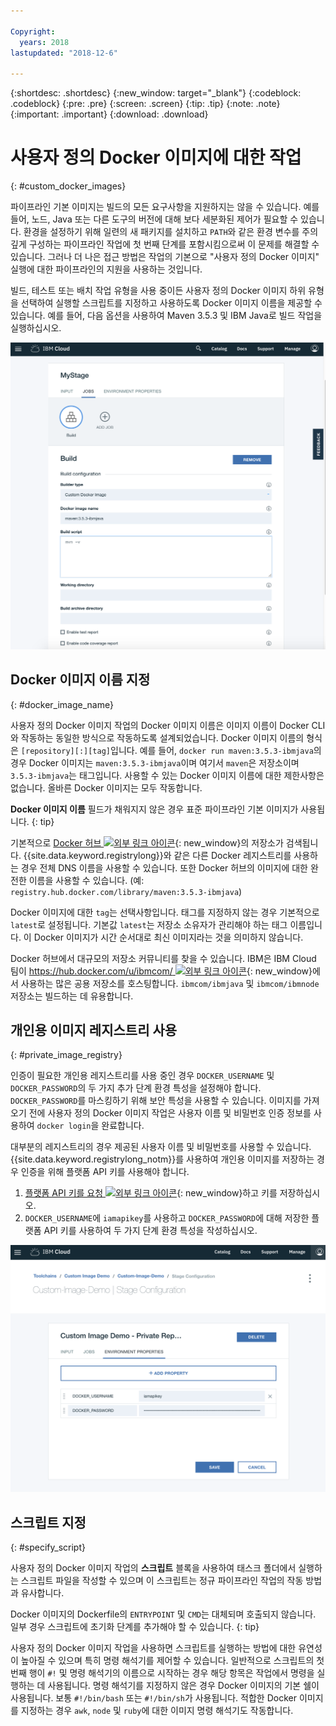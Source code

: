 ```yaml
---

Copyright:
  years: 2018
lastupdated: "2018-12-6"

---
```


{:shortdesc: .shortdesc}
{:new_window: target="_blank"}
{:codeblock: .codeblock}
{:pre: .pre}
{:screen: .screen}
{:tip: .tip}
{:note: .note}
{:important: .important}
{:download: .download}


# 사용자 정의 Docker 이미지에 대한 작업
{: #custom_docker_images}

파이프라인 기본 이미지는 빌드의 모든 요구사항을 지원하지는 않을 수 있습니다. 예를 들어, 노드, Java 또는 다른 도구의 버전에 대해 보다 세분화된 제어가 필요할 수 있습니다. 환경을 설정하기 위해 일련의 새 패키지를 설치하고 `PATH`와 같은 환경 변수를 주의깊게 구성하는
파이프라인 작업에 첫 번째 단계를 포함시킴으로써 이 문제를 해결할 수 있습니다. 그러나 더 나은 접근 방법은 작업의 기본으로 "사용자 정의 Docker 이미지" 실행에 대한 파이프라인의 지원을 사용하는 것입니다.

빌드, 테스트 또는 배치 작업 유형을 사용 중이든 사용자 정의 Docker 이미지 하위 유형을 선택하여 실행할 스크립트를 지정하고 사용하도록 Docker 이미지 이름을 제공할 수 있습니다. 예를 들어, 다음 옵션을 사용하여 Maven 3.5.3 및 IBM Java로 빌드 작업을 실행하십시오.

 ![사용자 정의 이미지를 사용하는 Maven 빌드](images/custom-image-maven-build.png)


## Docker 이미지 이름 지정
{: #docker_image_name}

사용자 정의 Docker 이미지 작업의 Docker 이미지 이름은 이미지 이름이 Docker CLI와 작동하는 동일한 방식으로 작동하도록 설계되었습니다. Docker 이미지 이름의 형식은 `[repository][:][tag]`입니다. 예를 들어, `docker run maven:3.5.3-ibmjava`의 경우 Docker 이미지는 `maven:3.5.3-ibmjava`이며 여기서 `maven`은 저장소이며 `3.5.3-ibmjava`는 태그입니다. 사용할 수 있는 Docker 이미지 이름에 대한 제한사항은 없습니다. 올바른 Docker 이미지는 모두 작동합니다.

**Docker 이미지 이름** 필드가 채워지지 않은 경우 표준 파이프라인 기본 이미지가 사용됩니다. 
{: tip}

기본적으로 [Docker 허브 ![외부 링크 아이콘](../../icons/launch-glyph.svg "외부 링크 아이콘")](https://hub.docker.com/){: new_window}의 저장소가 검색됩니다. {{site.data.keyword.registrylong}}와 같은 다른 Docker 레지스트리를 사용하는 경우 전체 DNS 이름을 사용할 수 있습니다. 또한 Docker 허브의 이미지에 대한 완전한 이름을 사용할 수 있습니다. (예: `registry.hub.docker.com/library/maven:3.5.3-ibmjava`)

Docker 이미지에 대한 `tag`는 선택사항입니다. 태그를 지정하지 않는 경우 기본적으로 `latest`로 설정됩니다. 기본값 `latest`는 저장소 소유자가 관리해야 하는 태그 이름입니다. 이 Docker 이미지가 시간 순서대로 최신 이미지라는 것을 의미하지 않습니다.

Docker 허브에서 대규모의 저장소 커뮤니티를 찾을 수 있습니다. IBM은 IBM Cloud 팀이 [https://hub.docker.com/u/ibmcom/ ![외부 링크 아이콘](../../icons/launch-glyph.svg "외부 링크 아이콘")](https://hub.docker.com/u/ibmcom/){: new_window}에서 사용하는 많은 공용 저장소를 호스팅합니다. `ibmcom/ibmjava` 및 `ibmcom/ibmnode` 저장소는 빌드하는 데 유용합니다. 

## 개인용 이미지 레지스트리 사용
{: #private_image_registry}

인증이 필요한 개인용 레지스트리를 사용 중인 경우 `DOCKER_USERNAME` 및 `DOCKER_PASSWORD`의 두 가지 추가 단계 환경 특성을 설정해야 합니다. `DOCKER_PASSWORD`를 마스킹하기 위해 보안 특성을 사용할 수 있습니다. 이미지를 가져오기 전에 사용자 정의 Docker 이미지 작업은 사용자 이름 및 비밀번호 인증 정보를 사용하여 `docker login`을 완료합니다.

대부분의 레지스트리의 경우 제공된 사용자 이름 및 비밀번호를 사용할 수 있습니다. {{site.data.keyword.registrylong_notm}}를 사용하여 개인용 이미지를 저장하는 경우 인증을 위해 플랫폼 API 키를 사용해야 합니다. 

1. [플랫폼 API 키를 요청 ![외부 링크 아이콘](../../icons/launch-glyph.svg "외부 링크 아이콘")](https://cloud.ibm.com/iam/#/apikeys){: new_window}하고 키를 저장하십시오. 
1. `DOCKER_USERNAME`에 `iamapikey`를 사용하고 `DOCKER_PASSWORD`에 대해 저장한 플랫폼 API 키를 사용하여 두 가지 단계 환경 특성을 작성하십시오.

 ![{{site.data.keyword.registrylong_notm}} 인증 정보](images/custom-image-private-repository.png)


## 스크립트 지정
{: #specify_script}

사용자 정의 Docker 이미지 작업의 **스크립트** 블록을 사용하여 태스크 폴더에서 실행하는 스크립트 파일을 작성할 수 있으며
이 스크립트는 정규 파이프라인 작업의 작동 방법과 유사합니다. 

Docker 이미지의 Dockerfile의 `ENTRYPOINT` 및 `CMD`는 대체되며 호출되지 않습니다. 일부 경우 스크립트에 초기화 단계를 추가해야 할 수 있습니다.
{: tip}

사용자 정의 Docker 이미지 작업을 사용하면 스크립트를 실행하는 방법에 대한 유연성이 높아질 수 있으며 특히 명령 해석기를 제어할 수 있습니다. 일반적으로 스크립트의 첫 번째 행이 `#!` 및 명령 해석기의 이름으로 시작하는 경우 해당 항목은 작업에서 명령을 실행하는 데 사용됩니다. 명령 해석기를 지정하지 않은 경우 Docker 이미지의 기본 쉘이 사용됩니다. 보통 `#!/bin/bash` 또는 `#!/bin/sh`가 사용됩니다. 적합한 Docker 이미지를 지정하는 경우 `awk`, `node` 및 `ruby`에 대한 이미지 명령 해석기도 작동합니다.

